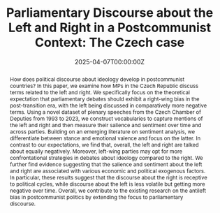 ---
title: "Parliamentary Discourse about the Left and Right in a Postcommunist Context: The Czech case"
authors:
- admin
- Vojtěch Pohanka
- Jan Vondráček
- Tomáš Kremla
date: "2025-04-07T00:00:00Z"
doi: ""

# Schedule page publish date (NOT publication's date).
publishDate: "2017-01-01T00:00:00Z"

# Publication type.
# Accepts a single type but formatted as a YAML list (for Hugo requirements).
# Enter a publication type from the CSL standard.
publication_types: ["article"]

# Publication name and optional abbreviated publication name.
publication: ""
publication_short: ""

abstract: How does political discourse about ideology develop in postcommunist countries? In this paper, we examine how MPs in the Czech Republic discuss terms related to the left and right. We specifically focus on the theoretical expectation that parliamentary debates should exhibit a right-wing bias in the post-transition era, with the left being discussed in comparatively more negative terms. Using a novel dataset of plenary speeches from the Czech Chamber of Deputies from 1993 to 2023, we construct vocabularies to capture mentions of the left and right and then measure their salience and sentiment over time and across parties. Building on an emerging literature on sentiment analysis, we differentiate between stance and emotional valence and focus on the latter. In contrast to our expectations, we find that, overall, the left and right are talked about equally negatively. Moreover, left-wing parties may opt for more confrontational strategies in debates about ideology compared to the right. We further find evidence suggesting that the salience and sentiment about the left and right are associated with various economic and political exogenous factors. In particular, these results suggest that the discourse about the right is receptive to political cycles, while discourse about the left is less volatile but getting more negative over time. Overall, we contribute to the existing research on the antileft bias in postcommunist politics by extending the focus to parliamentary discourse.

# Summary. An optional shortened abstract.
# summary: Lorem ipsum dolor sit amet, consectetur adipiscing elit. Duis posuere tellus ac convallis placerat. Proin tincidunt magna sed ex sollicitudin condimentum.

tags:
- Parliamentary Debates
- Computational Text Analysis

featured: true

links:
- name: Custom Link
  url: http://example.org
# url_pdf: http://arxiv.org/pdf/1512.04133v1
url_code: 'https://github.com/stepanjaburek/workingpaper_czech_psp_speeches'
url_dataset: 'https://dataverse.harvard.edu/dataset.xhtml?persistentId=doi:10.7910/DVN/FOQUZF'
# url_poster: '#'
# url_project: ''
# url_slides: ''
# url_source: '#'
# url_video: '#'

# Featured image
# To use, add an image named `featured.jpg/png` to your page's folder. 
image:
  caption: 'Image credit: [**Unsplash**](https://unsplash.com/photos/s9CC2SKySJM)'
  focal_point: ""
  preview_only: false

# Associated Projects (optional).
#   Associate this publication with one or more of your projects.
#   Simply enter your project's folder or file name without extension.
#   E.g. `internal-project` references `content/project/internal-project/index.md`.
#   Otherwise, set `projects: []`.
projects:
- internal-project

# Slides (optional).
#   Associate this publication with Markdown slides.
#   Simply enter your slide deck's filename without extension.
#   E.g. `slides: "example"` references `content/slides/example/index.md`.
#   Otherwise, set `slides: ""`.
slides: example
---